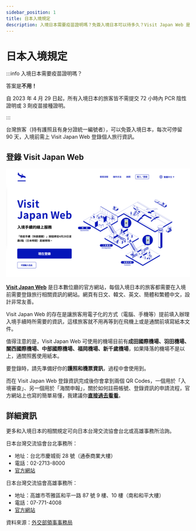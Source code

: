 ```yaml
---
sidebar_position: 1
title: 日本入境規定
description: 入境日本需要疫苗證明嗎？免簽入境日本可以待多久？Visit Japan Web 是什麼？誰需要申請？要怎麼使用？
---
```


# 日本入境規定

:::info 入境日本需要疫苗證明嗎？

答案是**不用！**

自 2023 年 4 月 29 日起，所有入境日本的旅客皆不需提交 72 小時內 PCR 陰性證明或 3 劑疫苗接種證明。

:::

台灣旅客（持有護照且有身分證統一編號者），可以免簽入境日本，每次可停留 90 天，入境前需上 Visit Japan Web 登錄個人旅行資訊。

## 登錄 Visit Japan Web

![Visit Japan Web 官網畫面](./visit-japan-web.png)

[**Visit Japan Web**](https://vjw-lp.digital.go.jp/zh-hant/) 是日本數位廳的官方網站，每個入境日本的旅客都需要在入境前需要登錄旅行相關資訊的網站。網頁有日文、韓文、英文、簡體和繁體中文，設計非常友善。

Visit Japan Web 的存在是讓旅客用電子化的方式（電腦、手機等）提前填入辦理入境手續時所需要的資訊，這樣旅客就不用再等到在飛機上或是通關前填寫紙本文件。

值得注意的是，Visit Japan Web 可使用的機場目前有**成田國際機場、羽田機場、關西國際機場、中部國際機場、福岡機場、新千歲機場**，如果降落的機場不是以上，通關照舊使用紙本。

要登錄時，請先準備好你的**護照和機票資訊**，過程中會使用到。

而在 Visit Japan Web 登錄資訊完成後你會拿到兩個 QR Codes，一個用於「入境審查」、另一個用於「海關申報」，關於如何註冊帳號、登錄資訊的申請流程，官方網站上也寫的簡單易懂，我建議你[**直接過去看看**](https://vjw-lp.digital.go.jp/zh-hant/howto/)。

## 詳細資訊

更多和入境日本的相關規定可向日本台灣交流協會台北或高雄事務所洽詢。

日本台灣交流協會台北事務所：
- 地址：台北市慶城街 28 號（通泰商業大樓）
- 電話：02-2713-8000
- [官方網站](https://www.koryu.or.jp/tw)

日本台灣交流協會高雄事務所：
- 地址：高雄市苓雅區和平一路 87 號 9 樓、10 樓（南和和平大樓）
- 電話：07-771-4008
- [官方網站](https://www.koryu.or.jp/tw)

資料來源：[外交部領事事務局](https://www.boca.gov.tw/sp-foof-countrycp-03-33-90862-02-1.html)